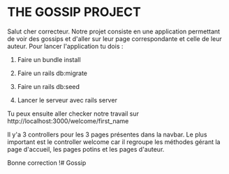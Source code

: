 # THE GOSSIP PROJECT 

Salut cher correcteur. Notre projet consiste en une application permettant de voir des gossips et d'aller sur leur page correspondante et celle de leur auteur. Pour lancer l'application tu dois :

1) Faire un bundle install

2) Faire un rails db:migrate

3) Faire un rails db:seed

4) Lancer le serveur avec rails server

Tu peux ensuite aller checker notre travail sur http://localhost:3000/welcome/first_name

Il y'a 3 controllers pour les 3 pages présentes dans la navbar. Le plus important est le controller welcome car il regroupe les méthodes gérant la page d'accueil, les pages potins et les pages d'auteur. 

Bonne correction !# Gossip
